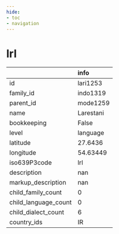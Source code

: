 ```yaml
---
hide:
- toc
- navigation
---
```

# lrl
|                      | info      |
|:---------------------|:----------|
| id                   | lari1253  |
| family_id            | indo1319  |
| parent_id            | mode1259  |
| name                 | Larestani |
| bookkeeping          | False     |
| level                | language  |
| latitude             | 27.6436   |
| longitude            | 54.63449  |
| iso639P3code         | lrl       |
| description          | nan       |
| markup_description   | nan       |
| child_family_count   | 0         |
| child_language_count | 0         |
| child_dialect_count  | 6         |
| country_ids          | IR        |